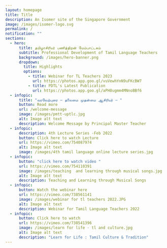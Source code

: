 ```yaml
---
layout: homepage
title: Title
description: An Isomer site of the Singapore Government
image: /images/isomer-logo.svg
permalink: /
notification: ""
sections:
  - hero:
      title: தமிழாசிரியர் பணித்திறன் மேம்பாட்டகம்
      subtitle: Professional Development of Tamil Language Teachers
      background: /images/hero-banner.png
      dropdown:
        title: Highlights
        options:
          - title: Webinar for TL Teachers 2023
            url: https://photos.app.goo.gl/vuVewhYnN9uFKcBW7
          - title: PDTL's Latest Publication
            url: https://photos.app.goo.gl/aPH8ugmm4MNnoBBf6
  - infopic:
      title: "வரவேற்புரை – தலைமை முதன்மை ஆசிரியர் – "
      button: Read more
      url: /welcome-message
      image: /images/pmtt-uptlc.jpg
      alt: Image alt text
      description: Welcome Message by Principal Master Teacher
  - infopic:
      description: 4th Lecture Series -Feb 2022
      button: Click here to watch Lecture
      url: https://vimeo.com/754087974
      alt: Image alt text
      image: /images/4th tamil language online lecture series.jpg
  - infopic:
      button: "click here to watch video "
      url: https://vimeo.com/754110391
      image: /images/teaching  and learning through musical songs.jpg
      alt: Image alt text
      description: Teaching and Learning through Musical Songs
  - infopic:
      button: Watch the webinar here
      url: https://vimeo.com/738561141
      image: /images/webinar for tl teachers 2022.JPG
      alt: Image alt text
      description: Webinar for Tamil Language Teachers 2022
  - infopic:
      button: Click here to watch
      url: https://vimeo.com/738541396
      image: /images/learn for life - tl and culture.jpg
      alt: Image alt text
      description: "Learn for Life : Tamil Culture & Tradition"
---
```

